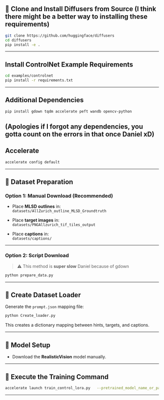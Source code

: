 

## 🧪 Clone and Install Diffusers from Source (I think there might be a better way to installing these requirements)

```bash
git clone https://github.com/huggingface/diffusers
cd diffusers
pip install -e .
```

---

## Install ControlNet Example Requirements

```bash
cd examples/controlnet
pip install -r requirements.txt
```

---

##  Additional Dependencies

```bash
pip install gdown tqdm accelerate peft wandb opencv-python
```
(Apologies if I forgot any dependencies, you gotta count on the errors in that once Daniel xD) 
---

## Accelerate

```bash
accelerate config default
```

---

## 📁 Dataset Preparation

### Option 1: Manual Download (Recommended)

- Place **MLSD outlines** in:  
  `datasets/AllZurich_outline_MLSD_Groundtruth`

- Place **target images** in:  
  `datasets/PNGAllzurich_tif_tiles_output`

- Place **captions** in:  
  `datasets/captions/`

---

### Option 2: Script Download

> ⚠️ This method is **super slow** Daniel because of gdown

```bash
python prepare_data.py
```

---

## 🧱 Create Dataset Loader

Generate the `prompt.json` mapping file:

```bash
python Create_loader.py
```

This creates a dictionary mapping between hints, targets, and captions.

---

## 🧰 Model Setup

- Download the **RealisticVision** model manually.

---

## 🚀 Execute the Training Command

```bash
accelerate launch train_control_lora.py   --pretrained_model_name_or_path="path_to_realistic_vision"   --output_dir="control-lora-model"   --conditioning_image_column="hint"   --image_column="jpg"   --caption_column="txt"   --resolution=512   --learning_rate=1e-4   --train_batch_size=4   --num_train_epochs=4   --max_train_steps=100000   --tracker_project_name="control-lora"   --checkpointing_steps=5000   --validation_steps=5000   --report_to wandb   --use_lora   --lora_r=32   --lora_bias="all"   --custom_dataset="custom.MyDataset"
```

---

